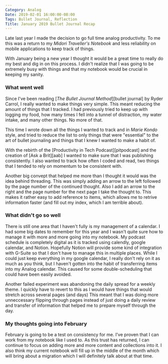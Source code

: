 ```yaml
---
Category: Analog
Date: 2019-02-01 16:00:00-08:00
Tags: Bullet Journal, Reflection
Title: January 2019 Bullet Journal Recap
---
```


Late last year I made the decision to go full time analog productivity. To me this was a return to my _Midori Traveller's Notebook_ and less reliability on mobile applications to keep track of things. 

With January being a new year I thought it would be a great time to really do my best and dig in on this process. I didn't realize that I was going to be extremely busy with things and that my notebook would be crucial in keeping my sanity. 

### What went well
Since I've been reading [_The Bullet Journal Method_][bullet journal] by Ryder Carrol, I really wanted to make things very simple. This meant reducing the amount of things that I tracked. I had previously tried to keep up with logging my food, how many times I fell into a tunnel of distraction, my water intake, and many other things. No more of that. 

This time I wrote down all the things I wanted to track and in _Marie Kondo_ style, and tried to reduce the list to only things that were "essential" to the art of bullet journaling and things that I knew I wanted to make a habit of. 

With the rebirth of the [Productivity in Tech Podcast][pitpodcast] and the creation of [Ask a Brit][aab] I wanted to make sure that I was publishing consistently. I also wanted to track how often I coded and read, two things that I tended to rely on momentum to be consistent with.

Another big convept that helped me more than I thought it would was the idea behind threading. This was simply adding an arrow to the left followed by the page number of the continued thought. Also I add an arrow to the right and the page number for the next page I take the thought to. This makes it rather easy to add reference to items, which allows me to retrive information faster (and fill out my index, which I am terrible about).  

### What didn't go so well
There is still one area that I haven't fully is my management of a calendar. I had some big dates to remember for this year and I wasn't quite sure how to manage it with more and more going into my notebook. My podcast schedule is completely digital as it is tracked using calendly, google calendar, and Notion. Hopefully Notion will provide some kind of integration with G-Suite so that I don't have to manage this in multiple places. While I could just keep everything in my google calendar, I really don't rely on it as much as you think, but I haven't gotten into the habit of transferring items into my Analog calendar. This caused for some double-scheduling that could have been easily avoided. 

Another failed experiment was abandoning the daily spread for a weekly theme. I quickly have to revert to this as I would have things that would stretch across several pages (and days) This meant that I was doing more unneccessary flipping through pages instead of just doing a daily review and transfer of information that helped me to prepare myself through the day. 

### My thoughts going into February
February is going to be a test on consistency for me. I've proven that I can work from my notebook like I used to. As this trust has returned, I can continue to focus on adding more and more content and collections into it. I also think my current notebook will fill up in the middle of the month which will bring about a migration which I will definitely talk about at that time.